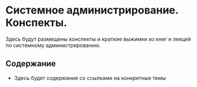 # Системное администрирование. Конспекты.

Здесь будут размещены конспекты и краткие выжимки из книг и лекций по системному администрированию.

## Содержание
+ Здесь будет содержание со ссылками на конкретные темы